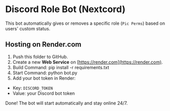 # Discord Role Bot (Nextcord)

This bot automatically gives or removes a specific role (`Pic Perms`) based on users' custom status.

## Hosting on Render.com

1. Push this folder to GitHub.
2. Create a new **Web Service** on [https://render.com](https://render.com).
3. Build Command:
pip install -r requirements.txt
4. Start Command:
python bot.py
5. Add your bot token in Render:
- Key: `DISCORD_TOKEN`
- Value: your Discord bot token

Done! The bot will start automatically and stay online 24/7.
